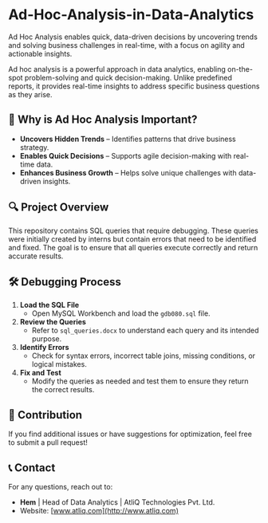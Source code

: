 # Ad-Hoc-Analysis-in-Data-Analytics
Ad Hoc Analysis enables quick, data-driven decisions by uncovering trends and solving business challenges in real-time, with a focus on agility and actionable insights.

Ad hoc analysis is a powerful approach in data analytics, enabling on-the-spot problem-solving and quick decision-making. Unlike predefined reports, it provides real-time insights to address specific business questions as they arise.  

## 📌 Why is Ad Hoc Analysis Important?  

- **Uncovers Hidden Trends** – Identifies patterns that drive business strategy.  
- **Enables Quick Decisions** – Supports agile decision-making with real-time data.  
- **Enhances Business Growth** – Helps solve unique challenges with data-driven insights.  

## 🔍 Project Overview  

This repository contains SQL queries that require debugging. These queries were initially created by interns but contain errors that need to be identified and fixed. The goal is to ensure that all queries execute correctly and return accurate results.  

## 🛠 Debugging Process  

1. **Load the SQL File**  
   - Open MySQL Workbench and load the `gdb080.sql` file.  
2. **Review the Queries**  
   - Refer to `sql_queries.docx` to understand each query and its intended purpose.  
3. **Identify Errors**  
   - Check for syntax errors, incorrect table joins, missing conditions, or logical mistakes.  
4. **Fix and Test**  
   - Modify the queries as needed and test them to ensure they return the correct results.  

## 🚀 Contribution  

If you find additional issues or have suggestions for optimization, feel free to submit a pull request!  

## 📞 Contact  

For any questions, reach out to:  
- **Hem** | Head of Data Analytics | AtliQ Technologies Pvt. Ltd.  
- Website: [www.atliq.com](http://www.atliq.com)  
